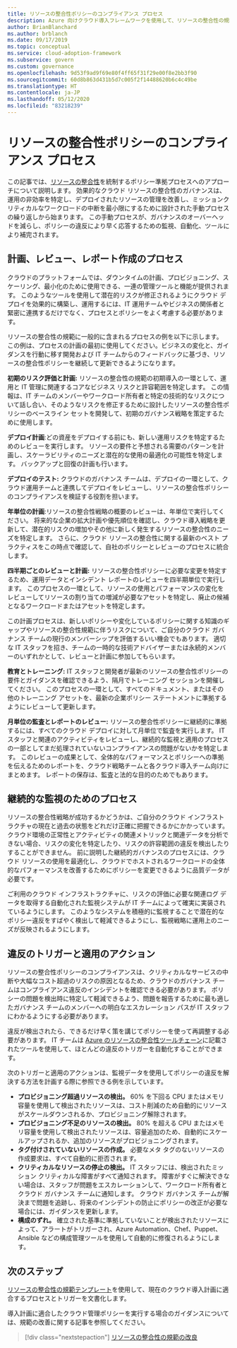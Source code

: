 ```yaml
---
title: リソースの整合性ポリシーのコンプライアンス プロセス
description: Azure 向けクラウド導入フレームワークを使用して、リソースの整合性の規範をサポートするプロセスの作成方法について説明します。
author: BrianBlanchard
ms.author: brblanch
ms.date: 09/17/2019
ms.topic: conceptual
ms.service: cloud-adoption-framework
ms.subservice: govern
ms.custom: governance
ms.openlocfilehash: 9d53f9ad9f69e80f4ff65f31f29e00f8e2bb3f90
ms.sourcegitcommit: 60d8b863d431b5d7c005f2f14488620b6c4c49be
ms.translationtype: HT
ms.contentlocale: ja-JP
ms.lasthandoff: 05/12/2020
ms.locfileid: "83218239"
---
```

# <a name="resource-consistency-policy-compliance-processes"></a>リソースの整合性ポリシーのコンプライアンス プロセス

この記事では、[リソースの整合性](./index.md)を統制するポリシー準拠プロセスへのアプローチについて説明します。 効果的なクラウド リソースの整合性のガバナンスは、運用の非効率を特定し、デプロイされたリソースの管理を改善し、ミッションクリティカルなワークロードの中断を最小限にするために設計された手動プロセスの繰り返しから始まります。 この手動プロセスが、ガバナンスのオーバーヘッドを減らし、ポリシーの違反により早く応答するための監視、自動化、ツールにより補完されます。

## <a name="planning-review-and-reporting-processes"></a>計画、レビュー、レポート作成のプロセス

クラウドのプラットフォームでは、ダウンタイムの計画、プロビジョニング、スケーリング、最小化のために使用できる、一連の管理ツールと機能が提供されます。 このようなツールを使用して潜在的リスクが修正されるようにクラウド デプロイを効果的に構築し、運用するには、IT 運用チームやビジネスの関係者と緊密に連携するだけでなく、プロセスとポリシーをよく考慮する必要があります。

リソースの整合性の規範に一般的に含まれるプロセスの例を以下に示します。 この例は、プロセスの計画の最初に使用してください。ビジネスの変化と、ガイダンスを行動に移す開発および IT チームからのフィードバックに基づき、リソースの整合性ポリシーを継続して更新できるようになります。

**初期のリスク評価と計画:** リソースの整合性の規範の初期導入の一環として、運用と IT 管理に関連するコアなビジネス リスクと許容範囲を特定します。 この情報は、IT チームのメンバーやワークロード所有者と特定の技術的なリスクについて話し合い、そのようなリスクを修正するために設計したリソースの整合性ポリシーのベースライン セットを開発して、初期のガバナンス戦略を策定するために使用します。

**デプロイ計画**:どの資産をデプロイする前にも、新しい運用リスクを特定するためのレビューを実行します。 リソースの要件と予想される需要のパターンを計画し、スケーラビリティのニーズと潜在的な使用の最適化の可能性を特定します。 バックアップと回復の計画も行います。

**デプロイのテスト:** クラウドのガバナンス チームは、デプロイの一環として、クラウド運用チームと連携してデプロイをレビューし、リソースの整合性ポリシーのコンプライアンスを検証する役割を担います。

**年単位の計画**:リソースの整合性戦略の概要のレビューは、年単位で実行してください。 将来的な企業の拡大計画や優先順位を確認し、クラウド導入戦略を更新して、潜在的リスクの増加やその他に新しく発生するリソースの整合性のニーズを特定します。 さらに、クラウド リソースの整合性に関する最新のベスト プラクティスをこの時点で確認して、自社のポリシーとレビューのプロセスに統合します。

**四半期ごとのレビューと計画:** リソースの整合性ポリシーに必要な変更を特定するため、運用データとインシデント レポートのレビューを四半期単位で実行します。 このプロセスの一環として、リソースの使用とパフォーマンスの変化をレビューしてリソースの割り当ての増減が必要なアセットを特定し、廃止の候補となるワークロードまたはアセットを特定します。

この計画プロセスは、新しいポリシーや変化しているポリシーに関する知識のギャップやリソースの整合性規範に伴うリスクについて、ご自分のクラウド ガバナンス チームの現行のメンバーシップを評価するいい機会でもあります。 適切な IT スタッフを招き、チームの一時的な技術アドバイザーまたは永続的メンバーのいずれかとして、レビューと計画に参加してもらいます。

**教育とトレーニング:** IT スタッフと開発者が最新のリソースの整合性ポリシーの要件とガイダンスを確認できるよう、隔月でトレーニング セッションを開催してください。 このプロセスの一環として、すべてのドキュメント、またはその他のトレーニング アセットを、最新の企業ポリシー ステートメントに準拠するようにレビューして更新します。

**月単位の監査とレポートのレビュー:** リソースの整合性ポリシーに継続的に準拠するには、すべてのクラウド デプロイに対して月単位で監査を実行します。 IT スタッフと関連のアクティビティをレビューし、継続的な監視と適用のプロセスの一部としてまだ処理されていないコンプライアンスの問題がないかを特定します。 このレビューの成果として、全体的なパフォーマンスとポリシーへの準拠を伝えるためのレポートを、クラウド戦略チームと各クラウド導入チーム向けにまとめます。 レポートの保存は、監査と法的な目的のためでもあります。

## <a name="processes-for-ongoing-monitoring"></a>継続的な監視のためのプロセス

リソースの整合性戦略が成功するかどうかは、ご自分のクラウド インフラストラクチャの現在と過去の状態をどれだけ正確に把握できるかにかかっています。 クラウド環境の正常性とアクティビティの関連メトリックと関連データを分析できない場合、リスクの変化を特定したり、リスクの許容範囲の違反を検出したりすることができません。 前に説明した継続的ガバナンスのプロセスには、クラウド リソースの使用を最適化し、クラウドでホストされるワークロードの全体的なパフォーマンスを改善するためにポリシーを変更できるように品質データが必要です。

ご利用のクラウド インフラストラクチャに、リスクの評価に必要な関連ログ データを取得する自動化された監視システムが IT チームによって確実に実装されているようにします。 このようなシステムを積極的に監視することで潜在的なポリシー違反をすばやく検出して軽減できるようにし、監視戦略に運用上のニーズが反映されるようにします。

## <a name="violation-triggers-and-enforcement-actions"></a>違反のトリガーと適用のアクション

リソースの整合性ポリシーのコンプライアンスは、クリティカルなサービスの中断や大幅なコスト超過のリスクの原因となるため、クラウドのガバナンス チームはコンプライアンス違反のインシデントを確認できる必要があります。 ポリシーの問題を検出時に特定して軽減できるよう、問題を報告するために最も適したガバナンス チームのメンバーへの明白なエスカレーション パスが IT スタッフにわかるようにする必要があります。

違反が検出されたら、できるだけ早く策を講じてポリシーを使って再調整する必要があります。 IT チームは [Azure のリソースの整合性ツールチェーン](./toolchain.md)に記載されたツールを使用して、ほとんどの違反のトリガーを自動化することができます。

次のトリガーと適用のアクションは、監視データを使用してポリシーの違反を解決する方法を計画する際に参照できる例を示しています。

- **プロビジョニング超過リソースの検出。** 60% を下回る CPU またはメモリ容量を使用して検出されたリソースは、コスト削減のため自動的にリソースがスケールダウンされるか、プロビジョニング解除されます。
- **プロビジョニング不足のリソースの検出。** 80% を超える CPU またはメモリ容量を使用して検出されたリソースは、容量追加のため、自動的にスケールアップされるか、追加のリソースがプロビジョニングされます。
- **タグ付けされていないリソースの作成。** 必要なメタ タグのないリソースの作成要求は、すべて自動的に拒否されます。
- **クリティカルなリソースの停止の検出。** IT スタッフには、検出されたミッション クリティカルな障害がすべて通知されます。 障害がすぐに解決できない場合は、スタッフが問題をエスカレーションして、ワークロード所有者とクラウド ガバナンス チームに通知します。 クラウド ガバナンス チームが解決まで問題を追跡し、将来のインシデントの防止にポリシーの改正が必要な場合には、ガイダンスを更新します。
- **構成のずれ。** 確立された基準に準拠していないことが検出されたリソースによって、アラートがトリガーされ、Azure Automation、Chef、Puppet、Ansible などの構成管理ツールを使用して自動的に修復されるようにします。

## <a name="next-steps"></a>次のステップ

[リソースの整合性の規範テンプレート](./template.md)を使用して、現在のクラウド導入計画に適合するプロセスとトリガーを文書化します。

導入計画に適合したクラウド管理ポリシーを実行する場合のガイダンスについては、規範の改善に関する記事を参照してください。

> [!div class="nextstepaction"]
> [リソースの整合性の規範の改良](./discipline-improvement.md)
